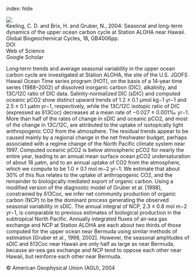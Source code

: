 index: hide

<div class="Citation">
    <div class="Citation-thumb CitationThumb-linked"  data-href="https://doi.org/10.1029/2004gb002227">
      <img src="https://static.claimspace.cloud/climate-study-static/refs/thumbs/3/Keeling_et_al_2004-thumb.png" />
    </div>

  <div class="Citation-body">
    <div class="Citation-text">Keeling, C. D. and Brix, H. and Gruber, N., 2004: Seasonal and long-term dynamics of the upper ocean carbon cycle at Station ALOHA near Hawaii. <span class="Article-journal">Global Biogeochemical Cycles, </span><span class="Article-volume">18, </span>GB4006pp.</div>
    <div class="Citation-links">
      <div class="CitationLink" data-href="https://doi.org/10.1029/2004gb002227">
        <div class="CitationLink-icon CitationLink-Doi"></div>
        <div class="CitationLink-text">DOI</div>
      </div>
      <div class="CitationLink" data-href="http://cel.webofknowledge.com/InboundService.do?customersID=atyponcel&smartRedirect=yes&mode=FullRecord&IsProductCode=Yes&product=CEL&Init=Yes&Func=Frame&action=retrieve&SrcApp=literatum&SrcAuth=atyponcel&SID=7CNc3cIRaBKjGbSujFM&UT=WOS:000224578300001">
        <div class="CitationLink-icon CitationLink-Isi"></div>
        <div class="CitationLink-text">Web of Science</div>
      </div>
      <div class="CitationLink" data-href="https://scholar.google.com/scholar?q=10.1029/2004gb002227">
        <div class="CitationLink-icon CitationLink-Scholar"></div>
        <div class="CitationLink-text">Google Scholar</div>
      </div>
    </div>
  </div>
</div>

Long‐term trends and average seasonal variability in the upper ocean carbon cycle are investigated at Station ALOHA, the site of the U.S. JGOFS Hawaii Ocean Time series program (HOT), on the basis of a 14‐year time series (1988–2002) of dissolved inorganic carbon (DIC), alkalinity, and 13C/12C ratio of DIC data. Salinity‐normalized DIC (sDIC) and computed oceanic pCO2 show distinct upward trends of 1.2 ± 0.1 μmol kg−1 yr−1 and 2.5 ± 0.1 μatm yr−1, respectively, while the 13C/12C isotopic ratio of DIC (expressed as δ13Coc) decreases at a mean rate of −0.027 ± 0.001‰ yr−1. More than half of the rates of change in sDIC and oceanic pCO2, and most of the change in 13C/12C, are attributed to the uptake of isotopically light anthropogenic CO2 from the atmosphere. The residual trends appear to be caused mainly by a regional change in the net freshwater budget, perhaps associated with a regime change of the North Pacific climate system near 1997. Computed oceanic pCO2 is below atmospheric pCO2 for nearly the entire year, leading to an annual mean surface ocean pCO2 undersaturation of about 18 μatm, and to an annual uptake of CO2 from the atmosphere, which we compute to be 1.0 ± 0.1 mol m−2 yr−1. We estimate that about 30% of this flux relates to the uptake of anthropogenic CO2, and the remainder to biologically mediated export of organic carbon. Using a modified version of the diagnostic model of Gruber et al. [1998], constrained by δ13Coc, we infer net community production of organic carbon (NCP) to be the dominant process generating the observed seasonal variability in sDIC. The annual integral of NCP, 2.3 ± 0.8 mol m−2 yr−1, is comparable to previous estimates of biological production in the subtropical North Pacific. Annually integrated fluxes of air‐sea gas exchange and NCP at Station ALOHA are each about two thirds of those computed for the upper ocean near Bermuda using similar methods of estimation [Gruber et al., 1998, 2002]. However, the seasonal amplitudes of sDIC and δ13Coc near Hawaii are only half as large as near Bermuda, because air‐sea gas exchange and NCP tend to oppose each other near Hawaii, but reinforce each other near Bermuda.

<div class="Citation-copy">
&copy; American Geophysical Union (AGU), 2004
</div>
